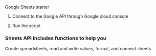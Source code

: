 Google Sheets starter

1. Connect to the Google API through Google cloud console

2. Run the script


### Sheets API includes functions to help you

Create spreadsheets, read and write values, format, and connect sheets